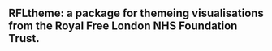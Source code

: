 ## RFLtheme: a package for themeing visualisations from the Royal Free London NHS Foundation Trust.
